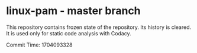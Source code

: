 # linux-pam - master branch

This repository contains frozen state of the repository.
Its history is cleared. It is used only for static code
analysis with Codacy.

Commit Time: 1704093328